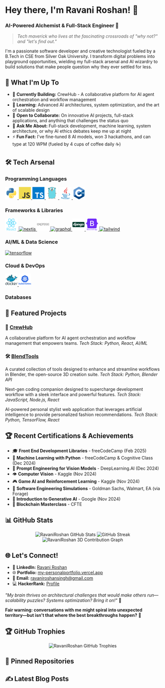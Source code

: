 # Hey there, I'm Ravani Roshan! 👋

### AI-Powered Alchemist & Full-Stack Engineer 🚀

> _Tech maverick who lives at the fascinating crossroads of "why not?" and "let's find out."_

I'm a passionate software developer and creative technologist fueled by a B.Tech in CSE from Silver Oak University. I transform digital problems into playground opportunities, wielding my full-stack arsenal and AI wizardry to build solutions that make people question why they ever settled for less.




## 🎯 What I'm Up To

*   🔭 **Currently Building:** CrewHub - A collaborative platform for AI agent orchestration and workflow management
*   🌱 **Learning:** Advanced AI architectures, system optimization, and the art of scalable design
*   🤝 **Open to Collaborate:** On innovative AI projects, full-stack applications, and anything that challenges the status quo
*   💬 **Ask Me About:** Full-stack development, machine learning, system architecture, or why AI ethics debates keep me up at night
*   ⚡ **Fun Fact:** I've fine-tuned 8 AI models, won 3 hackathons, and can type at 120 WPM (fueled by 4 cups of coffee daily ☕)




## 🛠️ Tech Arsenal

### Programming Languages

<p align="left">
  <a href="https://www.python.org" target="_blank" rel="noreferrer">
    <img src="https://raw.githubusercontent.com/devicons/devicon/master/icons/python/python-original.svg" alt="python" width="40" height="40"/>
  </a>
  <a href="https://developer.mozilla.org/en-US/docs/Web/JavaScript" target="_blank" rel="noreferrer">
    <img src="https://raw.githubusercontent.com/devicons/devicon/master/icons/javascript/javascript-original.svg" alt="javascript" width="40" height="40"/>
  </a>
  <a href="https://www.typescriptlang.org/" target="_blank" rel="noreferrer">
    <img src="https://raw.githubusercontent.com/devicons/devicon/master/icons/typescript/typescript-original.svg" alt="typescript" width="40" height="40"/>
  </a>
  <a href="https://go.dev/" target="_blank" rel="noreferrer">
    <img src="https://raw.githubusercontent.com/devicons/devicon/master/icons/go/go-original.svg" alt="go" width="40" height="40"/>
  </a>
  <a href="https://www.java.com" target="_blank" rel="noreferrer">
    <img src="https://raw.githubusercontent.com/devicons/devicon/master/icons/java/java-original.svg" alt="java" width="40" height="40"/>
  </a>
  <a href="https://isocpp.org/" target="_blank" rel="noreferrer">
    <img src="https://raw.githubusercontent.com/devicons/devicon/master/icons/cplusplus/cplusplus-original.svg" alt="cplusplus" width="40" height="40"/>
  </a>
</p>

### Frameworks & Libraries

<p align="left">
  <a href="https://react.dev/" target="_blank" rel="noreferrer">
    <img src="https://raw.githubusercontent.com/devicons/devicon/master/icons/react/react-original-wordmark.svg" alt="react" width="40" height="40"/>
  </a>
  <a href="https://nextjs.org/" target="_blank" rel="noreferrer">
    <img src="https://cdn.worldvectorlogo.com/logos/nextjs-2.svg" alt="nextjs" width="40" height="40"/>
  </a>
  <a href="https://expressjs.com" target="_blank" rel="noreferrer">
    <img src="https://raw.githubusercontent.com/devicons/devicon/master/icons/express/express-original-wordmark.svg" alt="express" width="40" height="40"/>
  </a>
  <a href="https://graphql.org" target="_blank" rel="noreferrer">
    <img src="https://www.vectorlogo.zone/logos/graphql/graphql-icon.svg" alt="graphql" width="40" height="40"/>
  </a>
  <a href="https://www.djangoproject.com/" target="_blank" rel="noreferrer">
    <img src="https://raw.githubusercontent.com/devicons/devicon/master/icons/django/django-original.svg" alt="django" width="40" height="40"/>
  </a>
  <a href="https://getbootstrap.com" target="_blank" rel="noreferrer">
    <img src="https://raw.githubusercontent.com/devicons/devicon/master/icons/bootstrap/bootstrap-plain-wordmark.svg" alt="bootstrap" width="40" height="40"/>
  </a>
  <a href="https://tailwindcss.com/" target="_blank" rel="noreferrer">
    <img src="https://www.vectorlogo.zone/logos/tailwindcss/tailwindcss-icon.svg" alt="tailwind" width="40" height="40"/>
  </a>
</p>

### AI/ML & Data Science

<p align="left">
  <a href="https://www.tensorflow.org" target="_blank" rel="noreferrer">
    <img src="https://www.vectorlogo.zone/logos/tensorflow/tensorflow-icon.svg" alt="tensorflow" width="40" height="40"/>
  </a>
</p>

### Cloud & DevOps

<p align="left">
  <a href="https://www.docker.com/" target="_blank" rel="noreferrer">
    <img src="https://raw.githubusercontent.com/devicons/devicon/master/icons/docker/docker-original-wordmark.svg" alt="docker" width="40" height="40"/>
  </a>
  <a href="https://kubernetes.io" target="_blank" rel="noreferrer">
    <img src="https://raw.githubusercontent.com/devicons/devicon/master/icons/kubernetes/kubernetes-plain-wordmark.svg" alt="kubernetes" width="40" height="40"/>
  </a>
</p>

### Databases

<p align="left">
  <!-- Add database icons here if applicable -->
</p>




## 🚀 Featured Projects

### 🤖 [CrewHub]()

A collaborative platform for AI agent orchestration and workflow management that empowers teams. _Tech Stack: Python, React, AI/ML_

### 🛠️ [BlendTools]()

A curated collection of tools designed to enhance and streamline workflows in Blender, the open-source 3D creation suite. _Tech Stack: Python, Blender API_

Next-gen coding companion designed to supercharge development workflow with a sleek interface and powerful features. _Tech Stack: JavaScript, Node.js, React_

AI-powered personal stylist web application that leverages artificial intelligence to provide personalized fashion recommendations. _Tech Stack: Python, TensorFlow, React_




## 🏆 Recent Certifications & Achievements

*   🎓 **Front End Development Libraries** - freeCodeCamp (Feb 2025)
*   🤖 **Machine Learning with Python** - freeCodeCamp & Cognitive Class (Dec 2024)
*   🎯 **Prompt Engineering for Vision Models** - DeepLearning.AI (Dec 2024)
*   👁️ **Computer Vision** - Kaggle (Nov 2024)
*   🎮 **Game AI and Reinforcement Learning** - Kaggle (Nov 2024)
*   🏢 **Software Engineering Simulations** - Goldman Sachs, Walmart, EA (via Forage)
*   🤖 **Introduction to Generative AI** - Google (Nov 2024)
*   🔗 **Blockchain Masterclass** - CFTE




## 📊 GitHub Stats

<p align="center">
  <img src="https://github-readme-stats.vercel.app/api?username=RavaniRoshan&show_icons=true&theme=radical" alt="RavaniRoshan GitHub Stats"/>
  <img src="https://github-readme-streak-stats.herokuapp.com/?user=RavaniRoshan&theme=radical" alt="GitHub Streak"/>
  <img src="./profile-3d-contrib/profile-night-rainbow.svg" alt="RavaniRoshan 3D Contribution Graph"/>
</p>




## 🌐 Let's Connect!

*   💼 **LinkedIn:** [Ravani Roshan](https://www.linkedin.com/in/ravani-roshan-singh-9a3775ab/)
*   🌐 **Portfolio:** [my-personalportfolio.vercel.app](https://my-personalportfolio.vercel.app/)
*   📧 **Email:** [ravaniroshansingh@gmail.com](mailto:ravaniroshansingh@gmail.com)
*   💻 **HackerRank:** [Profile](https://www.hackerrank.com/ravaniroshan)

_"My brain thrives on architectural challenges that would make others run—scalability puzzles? Systems optimization? Bring it on!"_ 💪

**Fair warning: conversations with me might spiral into unexpected territory—but isn't that where the best breakthroughs happen?** 🌟




## 🏆 GitHub Trophies

<p align="center">
  <img src="https://github-profile-trophy.vercel.app/?username=RavaniRoshan&theme=radical&no-frame=true&no-bg=true" alt="RavaniRoshan GitHub Trophies"/>
</p>




## 📌 Pinned Repositories

<!-- Add your pinned repositories here. Example structure below:

### [Your-Repo-Name](https://github.com/RavaniRoshan/Your-Repo-Name)

Description of your repository.

- Tech Stack: Python, React

-->




## ✍️ Latest Blog Posts

<!-- You can add your latest blog posts here. Example structure below:

### [Blog Post Title](Link to Blog Post)

Date | Short description of the blog post.

-->



